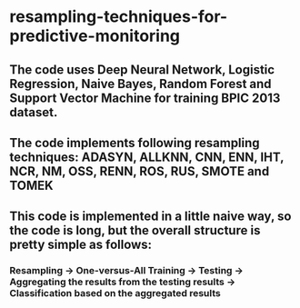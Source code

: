 # resampling-techniques-for-predictive-monitoring

## The code uses Deep Neural Network, Logistic Regression, Naive Bayes, Random Forest and Support Vector Machine for training BPIC 2013 dataset.
## The code implements following resampling techniques: ADASYN, ALLKNN, CNN, ENN, IHT, NCR, NM, OSS, RENN, ROS, RUS, SMOTE and TOMEK
## This code is implemented in a little naive way, so the code is long, but the overall structure is pretty simple as follows:
### Resampling -> One-versus-All Training -> Testing -> Aggregating the results from the testing results -> Classification based on the aggregated results
